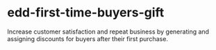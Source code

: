 # edd-first-time-buyers-gift
Increase customer satisfaction and repeat business by generating and assigning discounts for buyers after their first purchase.
